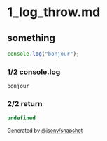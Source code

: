 # 1_log_throw.md

## something

```js
console.log("bonjour");
```

### 1/2 console.log

```console
bonjour
```

### 2/2 return

```js
undefined
```

<sub>
  Generated by <a href="https://github.com/jsenv/core/tree/main/packages/independent/snapshot">@jsenv/snapshot</a>
</sub>